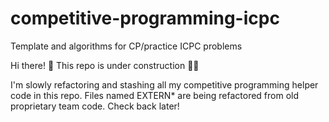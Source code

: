 # competitive-programming-icpc
Template and algorithms for CP/practice ICPC problems

Hi there! 🚧 This repo is under construction 👷‍♂️

I'm slowly refactoring and stashing all my competitive programming helper code in this repo. Files named EXTERN* are being refactored from old proprietary team code. Check back later!
